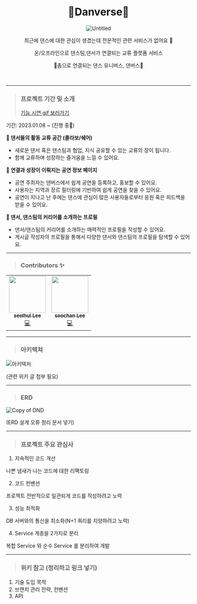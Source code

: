 <div align="center">
 
# 💃Danverse🕺
  
  ![Untitled](https://user-images.githubusercontent.com/94590894/224463404-7ec9de7b-de2f-4ee1-b2dc-6991ce7945d5.png)
  

최근에 댄스에 대한 관심이 생겼는데 전문적인 관련 서비스가 없어요 🥲

온/오프라인으로 댄스팀,댄서가 연결되는 교류 플랫폼 서비스

🪩춤으로 연결되는 댄스 유니버스, 댄버스💫

</div>

<br>


---

> ### 프로젝트 기간 및 소개 
> [기능 시연 gif 보러가기](https://github.com/dnd-side-project/dnd-8th-1-backend/wiki)

기간: 2023.01.08 ~ (진행 중🏃)

**💃 댄서들의 활동 교류 공간 (콜라보/쉐어)**

- 새로운 댄서 혹은 댄스팀과 협업, 지식 공유할 수 있는 교류의 장이 됩니다.
- 함께 교류하며 성장하는 즐거움을 느낄 수 있어요.

**🎈 연결과 성장이 이뤄지는 공연 정보 페이지**

- 공연 주최자는 댄버스에서 쉽게 공연을 등록하고, 홍보할 수 있어요.
- 사용자는 지역과 장르 필터링에 기반하여 쉽게 공연을 찾을 수 있어요.
- 공연이 지나고 난 후에는 댄스에 관심이 많은 사용자들로부터 응원 혹은 피드백을 받을 수 있어요.

**💫 댄서, 댄스팀의 커리어를 소개하는 프로필**

- 댄서/댄스팀의 커리어를 소개하는 매력적인 프로필을 작성할 수 있어요.
- 게시글 작성자의 프로필을 통해서 다양한 댄서와 댄스팀의 프로필을 탐색할 수 있어요.

---

> ### Contributors ✨

<table>
  <tr>
    <td align="center"><a href="https://github.com/D0ri123"><img src="https://user-images.githubusercontent.com/94590894/224464245-f7f8e9fc-000a-454b-baf9-5aed40c90b7d.jpg" width="100px;" alt=""/><br /><sub><b>seolhui Lee</b></sub></a><br /><a href="https://github.com/dnd-side-project/dnd-8th-1-backend" title="Code">💻</a></td>
    <td align="center"><a href="https://github.com/soochangoforit"><img src="https://user-images.githubusercontent.com/94590894/224464471-7a313d69-1ada-43df-8093-1f4773252a8f.png" width="100px;" alt=""/><br /><sub><b>soochan Lee</b></sub></a><br /><a href="https://github.com/dnd-side-project/dnd-8th-1-backend" title="Code">💻</a></td>
  </tr>
</table>

---
> ### 아키텍쳐
![아키텍처](https://user-images.githubusercontent.com/94590894/224464562-589e15f8-c21e-4b7f-9c55-b8028553cb42.png)

(관련 위키 글 첨부 필요)

---
> ### ERD
![Copy of DND](https://user-images.githubusercontent.com/94590894/224464749-1067b551-d4b4-4838-a4ad-58895057ef62.png)

(ERD 설계 오류 정리 문서 넣기)

---
> ### 프로젝트 주요 관심사
1. 지속적인 코드 개선

나쁜 냄새가 나는 코드에 대한 리팩토링

2. 코드 컨벤션

프로젝트 전반적으로 일관되게 코드를 작성하려고 노력

3. 성능 최적화

DB 서버와의 통신을 최소화(N+1 쿼리를 지양하려고 노력)

4. Service 계층을 2가지로 분리

복합 Service 와 순수 Service 를 분리하여 개발

--- 
> ### 위키 참고 (정리하고 링크 넣기)
1. 기술 도입 목적
2. 브랜치 관리 전략, 컨벤션
3. API

